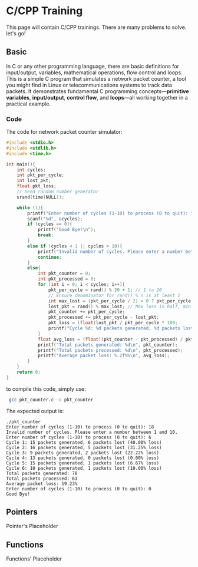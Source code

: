 # C/CPP Training

This page will contain C/CPP trainings. There are many problems to solve. let's go!  
## Basic
In C or any other programming language, there are basic definitions for input/output, variables, mathematical operations, flow control and loops.  
This is a simple C program that simulates a network packet counter, a tool you might find in Linux or telecommunications systems to track data packets. It demonstrates fundamental C programming concepts—**primitive variables**, **input/output**, **control flow**, and **loops**—all working together in a practical example.  
### Code
The code for network packet counter simulator:  
```c
#include <stdio.h>
#include <stdlib.h>
#include <time.h>

int main(){
    int cycles;
    int pkt_per_cycle;
    int lost_pkt;
    float pkt_loss;
    // Seed random number generator
    srand(time(NULL));

    while (1){
        printf("Enter number of cycles (1-10) to process (0 to quit): ");
        scanf("%d", &cycles);
        if (cycles == 0){
            printf("Good Bye!\n");
            break;
        }
        else if (cycles < 1 || cycles > 10){
            printf("Invalid number of cycles. Please enter a number between 1 and 10.\n");
            continue;
        }
        else{
            int pkt_counter = 0;
            int pkt_processed = 0;
            for (int i = 0; i < cycles; i++){
                pkt_per_cycle = rand() % 20 + 1; // 1 to 20
                // Ensure denominator for rand() % n is at least 1
                int max_lost = (pkt_per_cycle / 2) > 0 ? pkt_per_cycle / 2 : 1;
                lost_pkt = rand() % max_lost; // Max loss is half, min 1
                pkt_counter += pkt_per_cycle;
                pkt_processed += pkt_per_cycle - lost_pkt;
                pkt_loss = (float)lost_pkt / pkt_per_cycle * 100;
                printf("Cycle %d: %d packets generated, %d packets lost (%.2f%% loss)\n", i + 1, pkt_per_cycle, lost_pkt, pkt_loss);
            }
            float avg_loss = (float)(pkt_counter - pkt_processed) / pkt_counter * 100;
            printf("Total packets generated: %d\n", pkt_counter);
            printf("Total packets processed: %d\n", pkt_processed);
            printf("Average packet loss: %.2f%%\n", avg_loss);
        }
    }
    return 0;
}
```

to compile this code, simply use:  
```bash
 gcc pkt_counter.c -o pkt_counter
```
The expected output is:
```
./pkt_counter 
Enter number of cycles (1-10) to process (0 to quit): 18
Invalid number of cycles. Please enter a number between 1 and 10.
Enter number of cycles (1-10) to process (0 to quit): 6
Cycle 1: 15 packets generated, 6 packets lost (40.00% loss)
Cycle 2: 16 packets generated, 5 packets lost (31.25% loss)
Cycle 3: 9 packets generated, 2 packets lost (22.22% loss)
Cycle 4: 13 packets generated, 0 packets lost (0.00% loss)
Cycle 5: 15 packets generated, 1 packets lost (6.67% loss)
Cycle 6: 10 packets generated, 1 packets lost (10.00% loss)
Total packets generated: 78
Total packets processed: 63
Average packet loss: 19.23%
Enter number of cycles (1-10) to process (0 to quit): 0
Good Bye!
```

## Pointers
Pointer's Placeholder
## Functions
Functions' Placeholder
